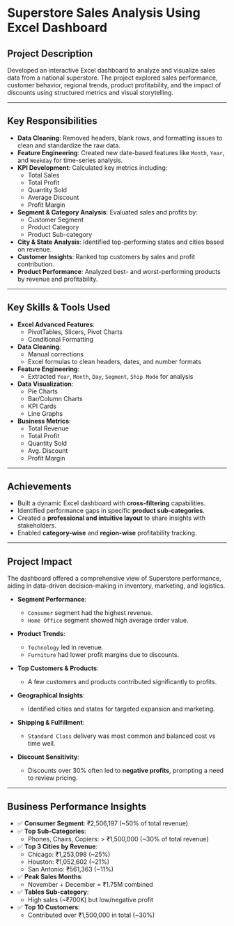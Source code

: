 #  Superstore Sales Analysis Using Excel Dashboard

##  Project Description
Developed an interactive Excel dashboard to analyze and visualize sales data from a national superstore. The project explored sales performance, customer behavior, regional trends, product profitability, and the impact of discounts using structured metrics and visual storytelling.

---

##  Key Responsibilities
- **Data Cleaning**: Removed headers, blank rows, and formatting issues to clean and standardize the raw data.
- **Feature Engineering**: Created new date-based features like `Month`, `Year`, and `Weekday` for time-series analysis.
- **KPI Development**: Calculated key metrics including:
  - Total Sales
  - Total Profit
  - Quantity Sold
  - Average Discount
  - Profit Margin
- **Segment & Category Analysis**: Evaluated sales and profits by:
  - Customer Segment
  - Product Category
  - Product Sub-category
- **City & State Analysis**: Identified top-performing states and cities based on revenue.
- **Customer Insights**: Ranked top customers by sales and profit contribution.
- **Product Performance**: Analyzed best- and worst-performing products by revenue and profitability.

---

##  Key Skills & Tools Used
- **Excel Advanced Features**:
  - PivotTables, Slicers, Pivot Charts
  - Conditional Formatting
- **Data Cleaning**:
  - Manual corrections
  - Excel formulas to clean headers, dates, and number formats
- **Feature Engineering**:
  - Extracted `Year`, `Month`, `Day`, `Segment`, `Ship Mode` for analysis
- **Data Visualization**:
  - Pie Charts
  - Bar/Column Charts
  - KPI Cards
  - Line Graphs
- **Business Metrics**:
  - Total Revenue
  - Total Profit
  - Quantity Sold
  - Avg. Discount
  - Profit Margin

---

##  Achievements
- Built a dynamic Excel dashboard with **cross-filtering** capabilities.
- Identified performance gaps in specific **product sub-categories**.
- Created a **professional and intuitive layout** to share insights with stakeholders.
- Enabled **category-wise** and **region-wise** profitability tracking.

---

##  Project Impact
The dashboard offered a comprehensive view of Superstore performance, aiding in data-driven decision-making in inventory, marketing, and logistics.

- **Segment Performance**:  
  - `Consumer` segment had the highest revenue.  
  - `Home Office` segment showed high average order value.

- **Product Trends**:  
  - `Technology` led in revenue.  
  - `Furniture` had lower profit margins due to discounts.

- **Top Customers & Products**:  
  - A few customers and products contributed significantly to profits.

- **Geographical Insights**:  
  - Identified cities and states for targeted expansion and marketing.

- **Shipping & Fulfillment**:  
  - `Standard Class` delivery was most common and balanced cost vs time well.

- **Discount Sensitivity**:  
  - Discounts over 30% often led to **negative profits**, prompting a need to review pricing.

---

##  Business Performance Insights
- ✅ **Consumer Segment**: ₹2,506,197 (~50% of total revenue)
- ✅ **Top Sub-Categories**:
  - Phones, Chairs, Copiers: > ₹1,500,000 (~30% of total revenue)
- ✅ **Top 3 Cities by Revenue**:
  - Chicago: ₹1,253,098 (~25%)
  - Houston: ₹1,052,602 (~21%)
  - San Antonio: ₹561,363 (~11%)
- ✅ **Peak Sales Months**:
  - November + December = ₹1.75M combined
- ✅ **Tables Sub-category**:
  - High sales (~₹700K) but low/negative profit
- ✅ **Top 10 Customers**:
  - Contributed over ₹1,500,000 in total (~30%)
